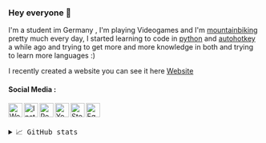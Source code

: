 ### Hey everyone 👋

I'm a student im Germany , I'm playing Videogames and I'm [mountainbiking] pretty much every day, I started learning to code in [python] and [autohotkey] a while ago and trying to get more and more knowledge in both and trying to learn more languages :)

I recently created a website you can see it here [Website]

#### Social Media :

[<img align="left" alt="Website"   width="28px" src="https://github.com/MaxiAmZocken/resource/blob/main/icons8-website-96.png" />][website]
[<img align="left" alt="Instagram" width="28px" src="https://github.com/MaxiAmZocken/resource/blob/main/icons8-instagram-96.png" />][instagram]
[<img align="left" alt="Reddit"    width="28px" src="https://github.com/MaxiAmZocken/resource/blob/main/icons8-reddit-96.png" />][reddit]
[<img align="left" alt="YouTube"   width="28px" src="https://github.com/MaxiAmZocken/resource/blob/main/icons8-youtube-96.png" />][youtube]
[<img align="left" alt="Steam"     width="28px" src="https://github.com/MaxiAmZocken/resource/blob/main/icons8-steam-96.png"/>][Steam]
[<img align="left" alt="Equipment" width="28px" src="https://github.com/MaxiAmZocken/resource/blob/main/icons8-mouse-96.png"/>][Equipment]
<br/>
<br/>

<details>
     <summary> <samp>📈 GitHub stats</samp></summary>
<br/>

![Github Stats](https://github-readme-stats.vercel.app/api?username=maxiamzocken&count_private=true&show_icons=true)

[python]: https://www.python.org/
[autohotkey]: https://www.autohotkey.com/
[mountainbiking]: https://www.giant-bicycles.com/de/trance-x-3
[website]: https://maxiamzocken.github.io
[twitter]: https://twitter.com/Maxi_am_zocken
[youtube]: https://www.youtube.com/channel/UCKXu4_UtUGvSTRf_FZBMjpQ
[reddit]: https://reddit.com/user/Maxi_am_zocken
[instagram]: https://instagram.com/void_maxiii
[equipment]: https://maxiamzocken.github.io/tech
[discord]: https://discord.gg/eumk4MC
[steam]: https://steamcommunity.com/id/Void_Maxiii/
[minecraft]: https://laby.net/@Maxi_am_zocken
[komoot]: https://www.komoot.de/user/2095673550135
